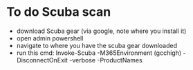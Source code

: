 # To do Scuba scan
  - download Scuba gear (via google, note where you install it)
  - open admin powershell
  - navigate to where you have the scuba gear downloaded
  - run this cmd: Invoke-Scuba -M365Environment (gcchigh) -DisconnectOnExit -verbose -ProductNames

